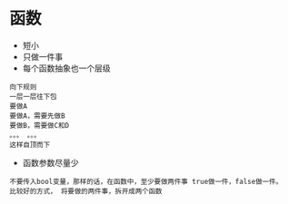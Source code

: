 # 函数
- 短小
- 只做一件事
- 每个函数抽象也一个层级
```
向下规则
一层一层往下包
要做A
要做A，需要先做B
要做B，需要做C和D
。。。 。。。
这样自顶而下
```
- 函数参数尽量少
```
不要传入bool变量，那样的话，在函数中，至少要做两件事 true做一件，false做一件。
比较好的方式， 将要做的两件事，拆开成两个函数
```
